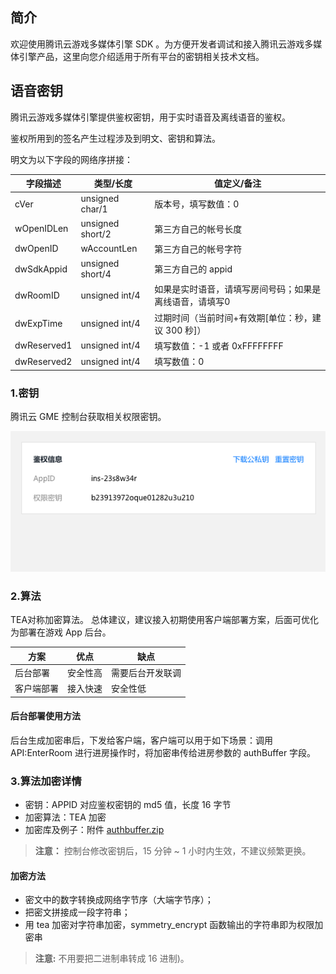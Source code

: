 ## 简介

欢迎使用腾讯云游戏多媒体引擎 SDK 。为方便开发者调试和接入腾讯云游戏多媒体引擎产品，这里向您介绍适用于所有平台的密钥相关技术文档。

## 语音密钥
腾讯云游戏多媒体引擎提供鉴权密钥，用于实时语音及离线语音的鉴权。

鉴权所用到的签名产生过程涉及到明文、密钥和算法。

明文为以下字段的网络序拼接：


|字段描述    		| 类型/长度			| 值定义/备注|
| ---------------- |-------------------|--------------|
| cVer				|unsigned char/1	|版本号，填写数值：0		|
| wOpenIDLen		|unsigned short/2	|第三方自己的帐号长度	|
| dwOpenID			|wAccountLen		|第三方自己的帐号字符	|
| dwSdkAppid		|unsigned short/4	|第三方自己的 appid		|
| dwRoomID			|unsigned int/4		|如果是实时语音，请填写房间号码；如果是离线语音，请填写0			|
| dwExpTime		|unsigned int/4		|过期时间（当前时间+有效期[单位：秒，建议 300 秒]）|
| dwReserved1		|unsigned int/4		|填写数值：-1 或者 0xFFFFFFFF|
| dwReserved2		|unsigned int/4		|填写数值：0		|

### 1.密钥
腾讯云 GME 控制台获取相关权限密钥。

![image](Image/j10.png)

### 2.算法
TEA对称加密算法。
总体建议，建议接入初期使用客户端部署方案，后面可优化为部署在游戏 App 后台。

|方案       		| 优点        		| 缺点																																|
| ------------- |-------------|-------------| 
| 后台部署    		|安全性高	|需要后台开发联调|
| 客户端部署      	|接入快速	|安全性低|


#### 后台部署使用方法
后台生成加密串后，下发给客户端，客户端可以用于如下场景：调用 API:EnterRoom 进行进房操作时，将加密串传给进房参数的 authBuffer 字段。




### 3.算法加密详情
- 密钥：APPID 对应鉴权密钥的 md5 值，长度 16 字节
- 加密算法：TEA 加密
- 加密库及例子：附件 [authbuffer.zip](https://main.qcloudimg.com/raw/eac8e36ca4a24edf9414dfe7f58a764a.zip)

>**注意：**
> 控制台修改密钥后，15 分钟 ~ 1 小时内生效，不建议频繁更换。


#### 加密方法	
- 密文中的数字转换成网络字节序（大端字节序）；
- 把密文拼接成一段字符串；
- 用 tea 加密对字符串加密，symmetry_encrypt 函数输出的字符串即为权限加密串

>**注意:**
>不用要把二进制串转成 16 进制)。


